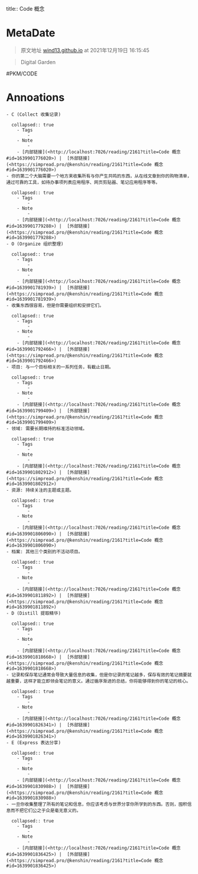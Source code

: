 title::  Code 概念

# MetaDate

  > 原文地址 [wind13.github.io](https://wind13.github.io/post/2021/blog.digital-garden/) at 2021年12月19日 16:15:45

  > Digital Garden

  #PKM/CODE
# Annoations
	- C (Collect 收集记录)
	  
	  collapsed:: true
		- Tags
			-
		- Note
			-
		- [内部链接](<http://localhost:7026/reading/2161?title=Code 概念#id=1639901776020>) |  [外部链接](<https://simpread.pro/@kenshin/reading/2161?title=Code 概念#id=1639901776020>)
	- 你的第二个大脑需要一个地方来收集所有与你产生共鸣的东西，从在线文章到你的购物清单，通过可靠的工具，如待办事项列表应用程序、网页剪贴器、笔记应用程序等等。
	  
	  collapsed:: true
		- Tags
			-
		- Note
			-
		- [内部链接](<http://localhost:7026/reading/2161?title=Code 概念#id=1639901779288>) |  [外部链接](<https://simpread.pro/@kenshin/reading/2161?title=Code 概念#id=1639901779288>)
	- O (Organize 组织整理)
	  
	  collapsed:: true
		- Tags
			-
		- Note
			-
		- [内部链接](<http://localhost:7026/reading/2161?title=Code 概念#id=1639901781939>) |  [外部链接](<https://simpread.pro/@kenshin/reading/2161?title=Code 概念#id=1639901781939>)
	- 收集东西很容易，但是你需要组织和安排它们。
	  
	  collapsed:: true
		- Tags
			-
		- Note
			-
		- [内部链接](<http://localhost:7026/reading/2161?title=Code 概念#id=1639901792466>) |  [外部链接](<https://simpread.pro/@kenshin/reading/2161?title=Code 概念#id=1639901792466>)
	- 项目: 与一个目标相关的一系列任务，有截止日期。
	  
	  collapsed:: true
		- Tags
			-
		- Note
			-
		- [内部链接](<http://localhost:7026/reading/2161?title=Code 概念#id=1639901799409>) |  [外部链接](<https://simpread.pro/@kenshin/reading/2161?title=Code 概念#id=1639901799409>)
	- 领域: 需要长期维持的标准活动领域。
	  
	  collapsed:: true
		- Tags
			-
		- Note
			-
		- [内部链接](<http://localhost:7026/reading/2161?title=Code 概念#id=1639901802912>) |  [外部链接](<https://simpread.pro/@kenshin/reading/2161?title=Code 概念#id=1639901802912>)
	- 资源: 持续关注的主题或主题。
	  
	  collapsed:: true
		- Tags
			-
		- Note
			-
		- [内部链接](<http://localhost:7026/reading/2161?title=Code 概念#id=1639901806090>) |  [外部链接](<https://simpread.pro/@kenshin/reading/2161?title=Code 概念#id=1639901806090>)
	- 档案: 其他三个类别的不活动项目。
	  
	  collapsed:: true
		- Tags
			-
		- Note
			-
		- [内部链接](<http://localhost:7026/reading/2161?title=Code 概念#id=1639901811892>) |  [外部链接](<https://simpread.pro/@kenshin/reading/2161?title=Code 概念#id=1639901811892>)
	- D (Distill 提取精华)
	  
	  collapsed:: true
		- Tags
			-
		- Note
			-
		- [内部链接](<http://localhost:7026/reading/2161?title=Code 概念#id=1639901818668>) |  [外部链接](<https://simpread.pro/@kenshin/reading/2161?title=Code 概念#id=1639901818668>)
	- 记录和保存笔记通常会导致大量信息的收集，但是你记录的笔记越多，保存有效的笔记摘要就越重要，这样才能立即领会笔记的意义。通过循序渐进的总结，你将能够得到你的笔记的核心。
	  
	  collapsed:: true
		- Tags
			-
		- Note
			-
		- [内部链接](<http://localhost:7026/reading/2161?title=Code 概念#id=1639901826341>) |  [外部链接](<https://simpread.pro/@kenshin/reading/2161?title=Code 概念#id=1639901826341>)
	- E (Express 表达分享)
	  
	  collapsed:: true
		- Tags
			-
		- Note
			-
		- [内部链接](<http://localhost:7026/reading/2161?title=Code 概念#id=1639901830988>) |  [外部链接](<https://simpread.pro/@kenshin/reading/2161?title=Code 概念#id=1639901830988>)
	- 一旦你收集整理了所有的笔记和信息，你应该考虑与世界分享你所学到的东西。否则，囤积信息而不把它们公之于众是毫无意义的。
	  
	  collapsed:: true
		- Tags
			-
		- Note
			-
		- [内部链接](<http://localhost:7026/reading/2161?title=Code 概念#id=1639901836425>) |  [外部链接](<https://simpread.pro/@kenshin/reading/2161?title=Code 概念#id=1639901836425>)